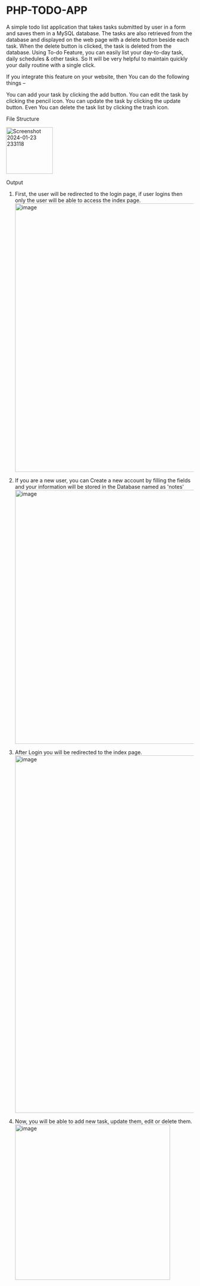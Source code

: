 # PHP-TODO-APP
A simple todo list application  that takes tasks submitted by user in a form and saves them in a MySQL database. The tasks are also retrieved from the database and displayed on the web page with a delete button beside each task. When the delete button is clicked, the task is deleted from the database.
Using To-do Feature, you can easily list your day-to-day task, daily schedules & other tasks. So It will be very helpful to maintain quickly your daily routine with a single click.

If you integrate this feature on your website, then You can do the following things  –

You can add your task by clicking the add button.
You can edit the task by clicking the pencil icon.
You can update the task by clicking the update button.
Even You can delete the task list by clicking the trash icon.

File Structure

<img width="125" alt="Screenshot 2024-01-23 233118" src="https://github.com/MPaul789/PHP-TODO-APP/assets/136621962/28220fde-027d-4e82-a29c-68f53e6fcd9c">

Output
1. First, the user will be redirected to the login page, if user logins then only the user will be able to access the index page.
   <img width="719" alt="image" src="https://github.com/MPaul789/PHP-TODO-APP/assets/136621962/de05ef60-68f1-486a-b15e-f907a94c2fc2">

2. If you are a new user, you can Create a new account by filling the fields and your information will be stored in the Database named as 'notes'
   <img width="680" alt="image" src="https://github.com/MPaul789/PHP-TODO-APP/assets/136621962/272e1fc1-e867-41eb-a3e6-22f8c5003833">

3. After Login you will be redirected to the index page.
   <img width="957" alt="image" src="https://github.com/MPaul789/PHP-TODO-APP/assets/136621962/9b44825d-1b2f-412b-80fe-ad0fe44726ca">
   
4. Now, you will be able to add new task, update them, edit or delete them.
   <img width="416" alt="image" src="https://github.com/MPaul789/PHP-TODO-APP/assets/136621962/866846e1-5a9e-4204-9c9d-ae2c75c55367">


   
